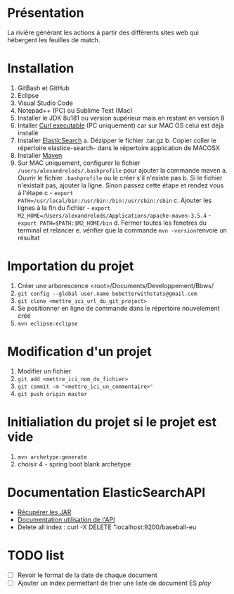 
# Présentation

La rivière générant les actions à partir des différents sites web qui hébergent les feuilles de match.



# Installation
1. GitBash et GitHub
2. Eclipse
3. Visual Studio Code
4. Notepad++ (PC) ou Sublime Text (Mac)
5. Installer le JDK 8u181 ou version supérieur mais en restant en version 8
6. Intaller [Curl executable]( https://develop.zendesk.com/hc/en-us/articles/360001068567-Installing-and-using-cURL#install) (PC uniquement) car sur MAC OS celui est déjà installé
7. Installer [ElasticSearch](https://www.elastic.co/downloads/elasticsearch)
    a. Dézipper le fichier .tar.gz
    b. Copier coller le répertoire elastice-search-<version> dans le répertoire application de MACOSX
8. Installer [Maven](https://maven.apache.org/download.cgi)
9. Sur MAC uniquement, configurer le fichier `/users/alexandrelods/.bashprofile` pour ajouter la commande maven
    a. Ouvrir le fichier `.bashprofile` ou le créer s'il n'existe pas
    b. Si le fichier n'existait pas, ajouter la ligne. Sinon passez cette étape et rendez vous à l'étape c
        - `export PATH=/usr/local/bin:/usr/bin:/bin:/usr/sbin:/sbin`
    c. Ajouter les lignes à la fin du fichier
        - `export M2_HOME=/Users/alexandrelods/Applications/apache-maven-3.5.4`
        - `export PATH=$PATH:$M2_HOME/bin`
    d. Fermer toutes les fenetres du terminal et relancer
    e. vérifier que la commande `mvn -version`renvoie un résultat



# Importation du projet
1. Créer une arborescence \<root\>/Documents/Developpement/Bbws/
2. `git config --global user.name bebetterwithstats@gmail.com`
3. `git clone <mettre_ici_url_du_git_project>`
4. Se positionner en ligne de commande dans le répertoire nouvelement créé
5. `mvn eclipse:eclipse`

# Modification d'un projet
1. Modifier un fichier
2. `git add <mettre_ici_nom_du_fichier>`
3. `git commit -m "<mettre_ici_un_commentaire>"`
4. `git push origin master`


# Initialiation du projet si le projet est vide
1. `mvn archetype:generate`
2. choisir 4 - spring boot blank archetype




# Documentation ElasticSearchAPI
- [Récupérer les JAR](https://www.elastic.co/guide/en/elasticsearch/client/java-api/current/_maven_repository.html)
- [Documentation utilisation de l'API](https://www.elastic.co/guide/en/elasticsearch/client/java-api/current/index.html)
- Delete all index : curl -X DELETE "localhost:9200/baseball-eu


# TODO list
- [ ] Revoir le format de la date de chaque document
- [ ] Ajouter un index permettant de trier une liste de document ES _play_ 